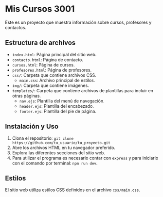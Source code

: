# Mis Cursos 3001

Este es un proyecto que muestra información sobre cursos, profesores y contactos.

## Estructura de archivos

- `index.html`: Página principal del sitio web.
- `contacto.html`: Página de contacto.
- `cursos.html`: Página de cursos.
- `profesores.html`: Página de profesores.
- `css/`: Carpeta que contiene archivos CSS.
  - `main.css`: Archivo principal de estilos.
- `img/`: Carpeta que contiene imágenes.
- `templates/`: Carpeta que contiene archivos de plantillas para incluir en otras páginas.
  - `nav.ejs`: Plantilla del menú de navegación.
  - `header.ejs`: Plantilla del encabezado.
  - `footer.ejs`: Plantilla del pie de página.

## Instalación y Uso

1. Clona el repositorio: `git clone https://github.com/tu_usuario/tu_proyecto.git`
2. Abre los archivos HTML en tu navegador preferido.
3. Explora las diferentes secciones del sitio web.
4. Para utilizar el programa es necesario contar con `express` y para iniciarlo con el comando por terminal: `npm run dev`.
## Estilos

El sitio web utiliza estilos CSS definidos en el archivo `css/main.css`. 

